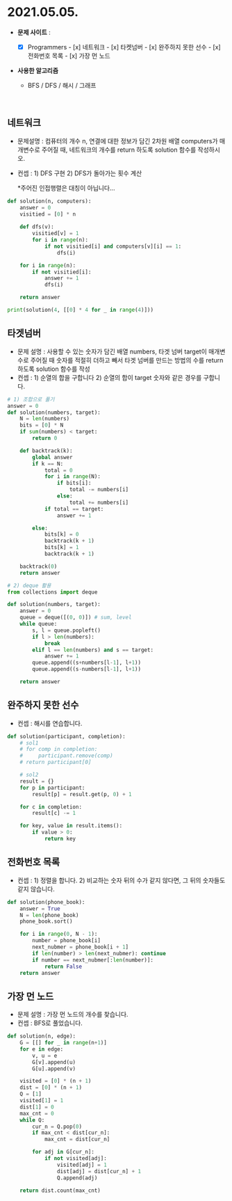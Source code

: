 # 2021.05.05.

- **문제 사이트** : 
  - [x] Programmers
        - [x] 네트워크
        - [x] 타켓넘버
        - [x] 완주하지 못한 선수
        - [x] 전화번호 목록
        - [x] 가장 먼 노드


- **사용한 알고리즘**
  - BFS / DFS / 해시 / 그래프

  ​

## 네트워크

- 문제설명 : 컴퓨터의 개수 n, 연결에 대한 정보가 담긴 2차원 배열 computers가 매개변수로 주어질 때, 네트워크의 개수를 return 하도록 solution 함수를 작성하시오.

- 컨셉 : 1) DFS 구현 2) DFS가 돌아가는 횟수 계산

  *주어진 인접행렬은 대칭이 아닙니다...

```python
def solution(n, computers):
    answer = 0
    visitied = [0] * n
    
    def dfs(v):
        visitied[v] = 1
        for i in range(n):
            if not visitied[i] and computers[v][i] == 1:
                dfs(i)

    for i in range(n):
        if not visitied[i]:
            answer += 1
            dfs(i)           

    return answer

print(solution(4, [[0] * 4 for _ in range(4)]))

```



## 타겟넘버

- 문제 설명 : 사용할 수 있는 숫자가 담긴 배열 numbers, 타겟 넘버 target이 매개변수로 주어질 때 숫자를 적절히 더하고 빼서 타겟 넘버를 만드는 방법의 수를 return 하도록 solution 함수를 작성
- 컨셉 : 1) 순열의 합을 구합니다 2) 순열의 합이 target 숫자와 같은 경우를 구합니다.

```python
# 1) 조합으로 풀기
answer = 0
def solution(numbers, target):
    N = len(numbers)
    bits = [0] * N
    if sum(numbers) < target:
        return 0

    def backtrack(k):
        global answer
        if k == N:
            total = 0
            for i in range(N):
                if bits[i]:
                    total -= numbers[i]
                else:
                    total += numbers[i]
            if total == target:
                answer += 1 

        else:
            bits[k] = 0
            backtrack(k + 1)
            bits[k] = 1
            backtrack(k + 1)

    backtrack(0)
    return answer

```

```python
# 2) deque 활용
from collections import deque

def solution(numbers, target):
    answer = 0
    queue = deque([(0, 0)]) # sum, level
    while queue:
        s, l = queue.popleft()
        if l > len(numbers):
            break
        elif l == len(numbers) and s == target:
            answer += 1
        queue.append((s+numbers[l-1], l+1))
        queue.append((s-numbers[l-1], l+1))

    return answer
```





## 완주하지 못한 선수

- 컨셉 : 해시를 연습합니다.

```python
def solution(participant, completion):
    # sol1
    # for comp in completion:
    #     participant.remove(comp)
    # return participant[0]

    # sol2
    result = {}
    for p in participant:
        result[p] = result.get(p, 0) + 1

    for c in completion:
        result[c] -= 1

    for key, value in result.items():
        if value > 0:
            return key

```



## 전화번호 목록

- 컨셉 : 1) 정렬을 합니다. 2) 비교하는 숫자 뒤의 수가 같지 않다면, 그 뒤의 숫자들도 같지 않습니다.

```python
def solution(phone_book):
    answer = True
    N = len(phone_book)
    phone_book.sort()

    for i in range(0, N - 1):
        number = phone_book[i]
        next_nubmer = phone_book[i + 1]
        if len(number) > len(next_nubmer): continue
        if number == next_nubmer[:len(number)]:
            return False
    return answer

```



## 가장 먼 노드

- 문제 설명 : 가장 먼 노드의 개수를 찾습니다.
- 컨셉 : BFS로 풀었습니다.

```python
def solution(n, edge):
    G = [[] for _ in range(n+1)]
    for e in edge:
        v, u = e
        G[v].append(u)
        G[u].append(v)

    visited = [0] * (n + 1)
    dist = [0] * (n + 1)
    Q = [1]
    visited[1] = 1
    dist[1] = 0
    max_cnt = 0
    while Q:
        cur_n = Q.pop(0)
        if max_cnt < dist[cur_n]:
            max_cnt = dist[cur_n]

        for adj in G[cur_n]:
            if not visited[adj]:
                visited[adj] = 1
                dist[adj] = dist[cur_n] + 1
                Q.append(adj)

    return dist.count(max_cnt)
```

